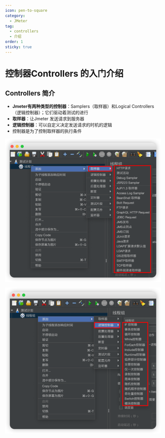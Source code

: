 ```yaml
---
icon: pen-to-square
category:
  - JMeter
tag:
  - controllers
  - 介绍
order: 1
sticky: true
---
```


# 控制器Controllers 的入门介绍

## Controllers 简介

- **Jmeter有两种类型的控制器**：Samplers（取样器）和Logical Controllers（逻辑控制器）；它们驱动着测试的进行
- **取样器**：让Jmeter 发送请求到服务器
- **逻辑控制器**：可以自定义决定发送请求的时机的逻辑
- 控制器是为了控制取样器的执行条件

![取样器](/assets/jmeter/image-20250326231625847.png)

![逻辑控制器](/assets/jmeter/image-20250326231653926.png)